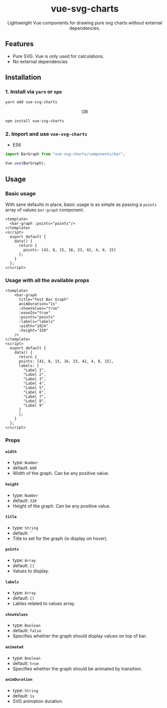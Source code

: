 <p align="center">
  <h1 align="center">vue-svg-charts</h1>
  <p align="center">Lightweight Vue components for drawing pure svg charts without external dependencies.</p>
</p>


## Features

* Pure SVG. Vue is only used for calculations.
* No external dependencies

## Installation

### 1. Install via `yarn` or `npm`

```bash
yarn add vue-svg-charts
```
<p align="center">OR</p>

```bash
npm install vue-svg-charts
```

### 2. Import and use `vue-svg-charts`

- ES6

```javascript
import BarGraph from "vue-svg-charts/components/bar";

Vue.use(BarGraph);
```

## Usage

### Basic usage 

With sane defaults in place, basic usage is as simple as passing a `points` array of values `bar-graph` component.

```vue
<template>
  <bar-graph :points="points"/>
</template>
<script>
  export default {
    data() {
      return {
        points: [42, 8, 15, 16, 23, 42, 4, 8, 15]
      };
    }
  };
</script>
```

### Usage with all the available props

```vue
<template>
    <bar-graph
      title="Test Bar Graph"
      animDuration="1s"
      :showValues="true"
      :easeIn="true"
      :points="points"
      :labels="labels"
      :width="1024"
      :height="320"
    />
</template>
<script>
  export default {
    data() {
      return {
      points: [42, 8, 15, 16, 23, 42, 4, 8, 15],
      labels: [
        "Label 1",
        "Label 2",
        "Label 3",
        "Label 4",
        "Label 5",
        "Label 6",
        "Label 7",
        "Label 8",
        "Label 9"
      ]
      };
    }
  };
</script>
```

### Props

#### `width`
- type: `Number`
- default: `680`
- Width of the graph. Can be any positive value.

#### `height`
- type: `Number`
- default: `320`
- Height of the graph. Can be any positive value.

#### `title`
- type: `String`
- default: ``
- Title to set for the graph (is display on hover).

#### `points`
- type: `Array`
- default: `[]`
- Values to display.

#### `labels`
- type: `Array`
- default: `[]`
- Lables related to values array.

#### `showValues`
- type: `Boolean`
- default: `false`
- Specifies whether the graph should display values on top of bar.

#### `animated`
- type: `Boolean`
- default: `true`
- Specifies whether the graph should be animated by transition.


#### `animDuration`
- type: `String`
- default: `1s`
- SVG animation duration.

<br>
